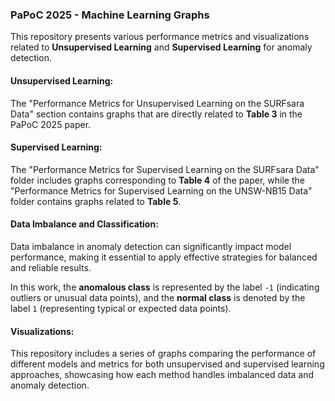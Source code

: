 ### PaPoC 2025 - Machine Learning Graphs

This repository presents various performance metrics and visualizations related to **Unsupervised Learning** and **Supervised Learning** for anomaly detection.

#### Unsupervised Learning:
The "Performance Metrics for Unsupervised Learning on the SURFsara Data" section contains graphs that are directly related to **Table 3** in the PaPoC 2025 paper.

#### Supervised Learning:
The "Performance Metrics for Supervised Learning on the SURFsara Data" folder includes graphs corresponding to **Table 4** of the paper, while the "Performance Metrics for Supervised Learning on the UNSW-NB15 Data" folder contains graphs related to **Table 5**.

#### Data Imbalance and Classification:
Data imbalance in anomaly detection can significantly impact model performance, making it essential to apply effective strategies for balanced and reliable results.

In this work, the **anomalous class** is represented by the label `-1` (indicating outliers or unusual data points), and the **normal class** is denoted by the label `1` (representing typical or expected data points).

#### Visualizations:
This repository includes a series of graphs comparing the performance of different models and metrics for both unsupervised and supervised learning approaches, showcasing how each method handles imbalanced data and anomaly detection.

